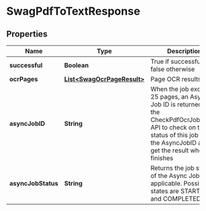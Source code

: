 
# SwagPdfToTextResponse

## Properties
Name | Type | Description | Notes
------------ | ------------- | ------------- | -------------
**successful** | **Boolean** | True if successful, false otherwise |  [optional]
**ocrPages** | [**List&lt;SwagOcrPageResult&gt;**](SwagOcrPageResult.md) | Page OCR results |  [optional]
**asyncJobID** | **String** | When the job exceeds 25 pages, an Async Job ID is returned.  Use the CheckPdfOcrJobStatus API to check on the status of this job using the AsyncJobID and get the result when it finishes |  [optional]
**asyncJobStatus** | **String** | Returns the job status of the Async Job, if applicable.  Possible states are STARTED and COMPLETED |  [optional]



